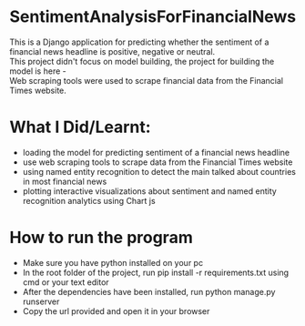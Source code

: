 # SentimentAnalysisForFinancialNews
This is a Django application for predicting whether the sentiment of a financial news headline is positive, negative or neutral.<br>
This project didn't focus on model building, the project for building the model is here - <br>
Web scraping tools were used to scrape financial data from the Financial Times website.

# What I Did/Learnt:
- loading the model for predicting sentiment of a financial news headline
- use web scraping tools to scrape data from the Financial Times website
- using named entity recognition to detect the main talked about countries in most financial news
- plotting interactive visualizations about sentiment and named entity recognition analytics using Chart js

# How to run the program
- Make sure you have python installed on your pc
- In the root folder of the project, run pip install -r requirements.txt using cmd or your text editor
- After the dependencies have been installed, run python manage.py runserver
- Copy the url provided and open it in your browser
